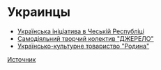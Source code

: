 
# Украинцы

-   [Українська ініціатива в Чеській Республіці](http://www.ukrajinci.cz/ "http://www.ukrajinci.cz/")
-   [Самодіяльний творчий колектив "ДЖЕРЕЛО"](http://dzerelo.cz/ "http://dzerelo.cz/")
-   [Українсько-культурне товариство "Родина"](http://www.rodyna.cz/ "http://www.rodyna.cz/")
    

[Источник](http://www.expats.cz/prague/article/community/the-ukrainian-community-in-the-czech-republic/ "http://www.expats.cz/prague/article/community/the-ukrainian-community-in-the-czech-republic/")
